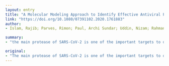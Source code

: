 ```yaml
---
layout: entry
title: "A Molecular Modeling Approach to Identify Effective Antiviral Phytochemicals against the Main Protease of SARS-CoV-2"
link: "https://doi.org/10.1080/07391102.2020.1761883"
author:
- Islam, Rajib; Parves, Rimon; Paul, Archi Sundar; Uddin, Nizam; Rahman, Md Sajjadur; Mamun, Abdulla Al; Hossain, Md Nayeem; Ali, Md Ackas; Halim, Mohammad A.

summary:
- "the main protease of SARS-CoV-2 is one of the important targets to design and develop antiviral drugs. The selected candidates strongly interact with the key Cys145 and His41 residues. Molecular docking is performed using AutoDock Vina and GOLD suite to determine the binding affinities and interactions between the phytochemicals and the main."

original:
- "The main protease of SARS-CoV-2 is one of the important targets to design and develop antiviral drugs. In this study, we have selected 40 antiviral phytochemicals to find out the best candidates which can act as potent inhibitors against the main protease. Molecular docking is performed using AutoDock Vina and GOLD suite to determine the binding affinities and interactions between the phytochemicals and the main protease. The selected candidates strongly interact with the key Cys145 and His41 residues. To validate the docking interactions, 100ns molecular dynamics (MD) simulations on the five top-ranked inhibitors including hypericin, cyanidin 3-glucoside, baicalin, glabridin, and alpha-ketoamide-11r were performed. Principal component analysis (PCA) of potential energy components of MD discloses that baicalin, cyanidin 3-glucoside, and alpha-ketoamide-11r have structural similarity with the apo-form of the main protease. These findings are also strongly supported by root-mean-square deviation (RMSD), root-mean-square fluctuation (RMSF), radius of gyration (Rg), and solvent accessible surface area (SASA) investigations. PCA is also used to find out the quantitative structure-activity relationship (QSAR) for pattern recognition of the best ligands. Multiple linear regression (MLR) of QSAR reveals the R2 value of 0.842 for the training set and 0.753 for the test set. Our proposed MLR model can predict the favorable binding energy compared with the binding energy detected from molecular docking. ADMET analysis demonstrates that these candidates appear to be safer inhibitors. Our comprehensive computational and statistical analysis show that these selected phytochemicals can be used as potential inhibitors against the SARS-CoV-2."
---
```



